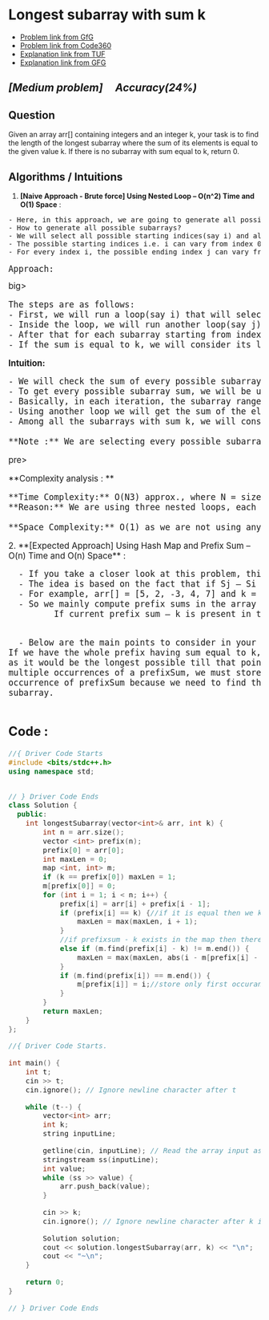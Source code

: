 # **Longest subarray with sum k**
- [Problem link from GfG](https://www.geeksforgeeks.org/problems/longest-sub-array-with-sum-k0809/1?utm_source=youtube&utm_medium=collab_striver_ytdescription&utm_campaign=longest-sub-array-with-sum-k)
- [Problem link from Code360](https://www.naukri.com/code360/problems/longest-subarray-with-sum-k_6682399?utm_source=youtube&utm_medium=affiliate&utm_campaign=striver_Arrayproblems)
- [Explanation link from TUF](https://takeuforward.org/data-structure/longest-subarray-with-given-sum-k/)
- [Explanation link from GFG](https://www.geeksforgeeks.org/longest-sub-array-sum-k/)
  
## *[Medium problem] &nbsp;&nbsp;&nbsp; Accuracy(24%)*
## **Question**
Given an array arr[] containing integers and an integer k, your task is to find the length of the longest subarray where the sum of its elements is equal to the given value k. If there is no subarray with sum equal to k, return 0.

## **Algorithms / Intuitions**
1. **[Naive Approach - Brute force] Using Nested Loop – O(n^2) Time and O(1) Space** :
<pre>
- Here, in this approach, we are going to generate all possible subarrays to solve this problem.
- How to generate all possible subarrays?
- We will select all possible starting indices(say i) and all possible ending indices(say j) to generate all possible subarrays.
- The possible starting indices i.e. i can vary from index 0 to index n-1(i.e. The last index).
- For every index i, the possible ending index j can vary from i to n-1. 

<big>Approach:</pre>big>
<pre>The steps are as follows:
- First, we will run a loop(say i) that will select every possible starting index of the subarray. The possible starting indices can vary from index 0 to index n-1(n = size of the array).
- Inside the loop, we will run another loop(say j) that will signify the ending index of the subarray. For every subarray starting from the index i, the possible ending index can vary from index i to n-1(n = size of the array).
- After that for each subarray starting from index i and ending at index j (i.e. arr[i….j]), we will run another loop to calculate the sum of all the elements(of that particular subarray).
- If the sum is equal to k, we will consider its length i.e. (j-i+1). Among all such subarrays, we will consider the maximum length by comparing all the lengths.</pre>
**Intuition:**
<pre>
- We will check the sum of every possible subarray and consider the one with the sum k and the maximum length among them. 
- To get every possible subarray sum, we will be using three nested loops. The first loops(say i and j) will iterate over every possible starting index and ending index of a subarray. 
- Basically, in each iteration, the subarray range will be from index i to index j. 
- Using another loop we will get the sum of the elements of the subarray [i…..j]. 
- Among all the subarrays with sum k, we will consider the one with the maximum length.

**Note :** We are selecting every possible subarray using two nested loops and for each of them, we add all its elements using another loop.</pre>pre>
**Complexity analysis : ** 
<pre>
**Time Complexity:** O(N3) approx., where N = size of the array.
**Reason:** We are using three nested loops, each running approximately N times.

**Space Complexity:** O(1) as we are not using any extra space.
</pre>
</pre>
2. **[Expected Approach] Using Hash Map and Prefix Sum – O(n) Time and O(n) Space** :
<pre>&nbsp; - If you take a closer look at this problem, this is mainly an extension of Longest Subarray with 0 sum.
&nbsp; - The idea is based on the fact that if Sj – Si = k (where Si and Sj are prefix sums till index i and j respectively, and  i < j), then the subarray between i+1 to j has sum equal to k. 
&nbsp; - For example, arr[] = [5, 2, -3, 4, 7] and k = 3.  The value of S3 – S0= 3,  it means the subarray from index 1 to 3 has sum equals to 3. 
&nbsp; - So we mainly compute prefix sums in the array and store these prefix sums in a hash table. And check if current prefix sum – k is already present. 
         If current prefix sum – k is present in the hash table and is mapped to index j, then subarray from j to current index has sum equal to k.

&nbsp; - Below are the main points to consider in your implementation.
&nbsp;    ~ If we have the whole prefix having sum equal to k, we should prefer it as it would be the longest possible till that point.
&nbsp;    ~ If there are multiple occurrences of a prefixSum, we must store index of the earliest occurrence of prefixSum because we need to find the longest subarray.</pre>

## **Code :**

```cpp
//{ Driver Code Starts
#include <bits/stdc++.h>
using namespace std;


// } Driver Code Ends
class Solution {
  public:
    int longestSubarray(vector<int>& arr, int k) {
        int n = arr.size();
        vector <int> prefix(n);
        prefix[0] = arr[0];
        int maxLen = 0;
        map <int, int> m;
        if (k == prefix[0]) maxLen = 1;
        m[prefix[0]] = 0;
        for (int i = 1; i < n; i++) {
            prefix[i] = arr[i] + prefix[i - 1];
            if (prefix[i] == k) {//if it is equal then we know that upto that index that subarray satisfies
                maxLen = max(maxLen, i + 1);
            }
            //if prefixsum - k exists in the map then there exist such  subarray from (i - m[prefix[i] - k])
            else if (m.find(prefix[i] - k) != m.end()) {
                maxLen = max(maxLen, abs(i - m[prefix[i] - k]));
            }
            if (m.find(prefix[i]) == m.end()) {
                m[prefix[i]] = i;//store only first occurance index of prefixx sum
            }
        }
        return maxLen;
    }
};

//{ Driver Code Starts.

int main() {
    int t;
    cin >> t;
    cin.ignore(); // Ignore newline character after t

    while (t--) {
        vector<int> arr;
        int k;
        string inputLine;

        getline(cin, inputLine); // Read the array input as a line
        stringstream ss(inputLine);
        int value;
        while (ss >> value) {
            arr.push_back(value);
        }

        cin >> k;
        cin.ignore(); // Ignore newline character after k input

        Solution solution;
        cout << solution.longestSubarray(arr, k) << "\n";
        cout << "~\n";
    }

    return 0;
}

// } Driver Code Ends

